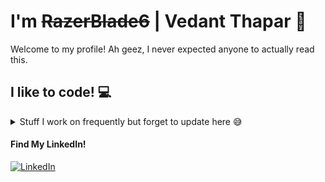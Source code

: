 # I'm ~~RazerBlade6~~ | Vedant Thapar 👋

Welcome to my profile! Ah geez, I never expected anyone to actually read this.

<div>
  <h2>I like to code! 💻</h2>
  <details>
    <summary>Stuff I work on frequently but forget to update here 😅</summary>
    <ul>
      <li><a href= "https://github.com/RazerBlade6/ci-rs-lang">An Interpreter in Rust (Currently WIP)</a></li>
      <li><a href= "https://github.com/RazerBlade6/Microprocessors-and-Interfacing">Microprocessors Code</a></li>
      <li><a href= "https://github.com/RazerBlade6/Data-Structures-and-Algos">APIs for common Data Structures in C</a></li>
  </details>
</div>

<div>
  <h4>Find My LinkedIn!</h4>
  <a href = "https://www.linkedin.com/in/vedant-thapar-52b962304" target = "_blank"><img src = "https://img.shields.io/badge/LinkedIn-%230077B5.svg?&style=flat-square&logo=linkedin&logoColor=white" alt = "LinkedIn"></a>
</div>
